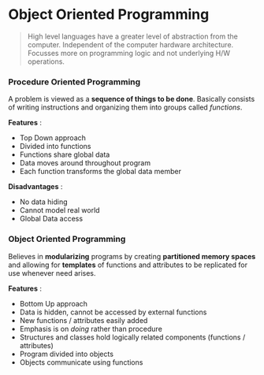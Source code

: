 # Object Oriented Programming 

> High level languages have a greater level of abstraction from the computer. Independent of the computer hardware architecture. Focusses more on programming logic and not underlying H/W operations.

### Procedure Oriented Programming 
A problem is viewed as a **sequence of things to be done**. Basically consists of writing instructions and organizing them into groups called *functions*.

**Features** : 
- Top Down approach 
- Divided into functions
- Functions share global data 
- Data moves around throughout program 
- Each function transforms the global data member 

**Disadvantages** : 
- No data hiding
- Cannot model real world 
- Global Data access


### Object Oriented Programming 
Believes in **modularizing** programs by creating **partitioned memory spaces** and allowing for **templates** of functions and attributes to be replicated for use whenever need arises.

**Features** :
- Bottom Up approach 
- Data is hidden, cannot be accessed by external functions
- New functions / attributes easily added
- Emphasis is on *doing* rather than procedure
- Structures and classes hold logically related components (functions / attributes)
- Program divided into objects
- Objects communicate using functions




 
